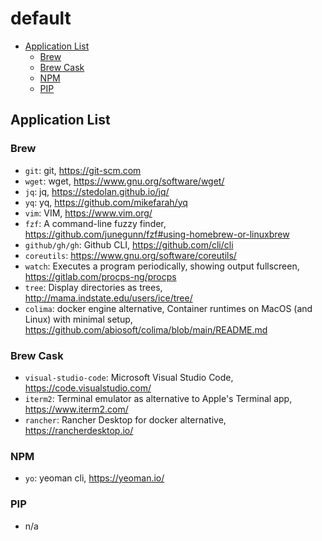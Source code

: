 # default

- [Application List](#application-list)
  - [Brew](#brew)
  - [Brew Cask](#brew-cask)
  - [NPM](#npm)
  - [PIP](#pip)

## Application List

### Brew

- `git`: git, <https://git-scm.com>
- `wget`: wget, <https://www.gnu.org/software/wget/>
- `jq`: jq, <https://stedolan.github.io/jq/>
- `yq`: yq, <https://github.com/mikefarah/yq>
- `vim`: VIM, <https://www.vim.org/>
- `fzf`: A command-line fuzzy finder, <https://github.com/junegunn/fzf#using-homebrew-or-linuxbrew>
- `github/gh/gh`: Github CLI, <https://github.com/cli/cli>
- `coreutils`: <https://www.gnu.org/software/coreutils/>
- `watch`: Executes a program periodically, showing output fullscreen, <https://gitlab.com/procps-ng/procps>
- `tree`: Display directories as trees, <http://mama.indstate.edu/users/ice/tree/>
- `colima`: docker engine alternative, Container runtimes on MacOS (and Linux) with minimal setup, <https://github.com/abiosoft/colima/blob/main/README.md>

### Brew Cask

- `visual-studio-code`: Microsoft Visual Studio Code, <https://code.visualstudio.com/>
- `iterm2`: Terminal emulator as alternative to Apple's Terminal app, <https://www.iterm2.com/>
- `rancher`: Rancher Desktop for docker alternative, <https://rancherdesktop.io/>

### NPM

- `yo`: yeoman cli, <https://yeoman.io/>

### PIP

- n/a
